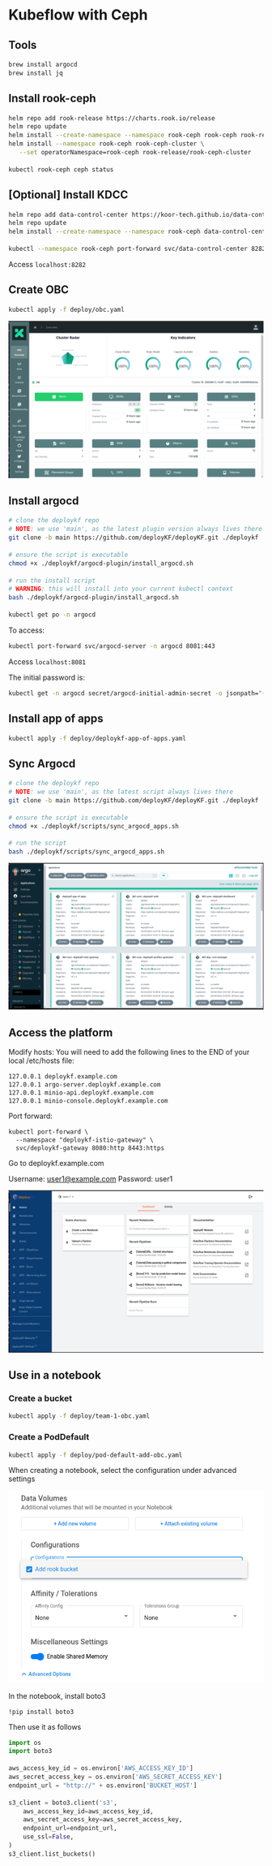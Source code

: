 # Kubeflow with Ceph

## Tools
```bash
brew install argocd
brew install jq
```

## Install rook-ceph
```bash
helm repo add rook-release https://charts.rook.io/release
helm repo update
helm install --create-namespace --namespace rook-ceph rook-ceph rook-release/rook-ceph 
helm install --namespace rook-ceph rook-ceph-cluster \
   --set operatorNamespace=rook-ceph rook-release/rook-ceph-cluster

kubectl rook-ceph ceph status
```

## [Optional] Install KDCC
```bash
helm repo add data-control-center https://koor-tech.github.io/data-control-center
helm repo update
helm install --create-namespace --namespace rook-ceph data-control-center data-control-center/data-control-center -f deploy/kdcc-values.yaml

kubectl --namespace rook-ceph port-forward svc/data-control-center 8282:8282
```
Access `localhost:8282`

## Create OBC
```bash
kubectl apply -f deploy/obc.yaml
```

![](pics/kdcc.png)

## Install argocd
```bash
# clone the deploykf repo
# NOTE: we use 'main', as the latest plugin version always lives there
git clone -b main https://github.com/deployKF/deployKF.git ./deploykf

# ensure the script is executable
chmod +x ./deploykf/argocd-plugin/install_argocd.sh

# run the install script
# WARNING: this will install into your current kubectl context
bash ./deploykf/argocd-plugin/install_argocd.sh

kubectl get po -n argocd
```

To access:
```bash
kubectl port-forward svc/argocd-server -n argocd 8081:443
```

Access `localhost:8081`

The initial password is: 
```bash
kubectl get -n argocd secret/argocd-initial-admin-secret -o jsonpath="{.data.password}" | base64 -d
```

## Install app of apps
```bash
kubectl apply -f deploy/deploykf-app-of-apps.yaml
```

## Sync Argocd
```bash
# clone the deploykf repo
# NOTE: we use 'main', as the latest script always lives there
git clone -b main https://github.com/deployKF/deployKF.git ./deploykf

# ensure the script is executable
chmod +x ./deploykf/scripts/sync_argocd_apps.sh

# run the script
bash ./deploykf/scripts/sync_argocd_apps.sh
```

![](pics/argocd.png)

## Access the platform
Modify hosts:
You will need to add the following lines to the END of your local /etc/hosts file:

```
127.0.0.1 deploykf.example.com
127.0.0.1 argo-server.deploykf.example.com
127.0.0.1 minio-api.deploykf.example.com
127.0.0.1 minio-console.deploykf.example.com
```

Port forward:
```
kubectl port-forward \
  --namespace "deploykf-istio-gateway" \
  svc/deploykf-gateway 8080:http 8443:https
```

Go to deploykf.example.com

Username: user1@example.com
Password: user1

![](pics/dashboard.png)

## Use in a notebook
### Create a bucket
```bash
kubectl apply -f deploy/team-1-obc.yaml
```

### Create a PodDefault 
```bash
kubectl apply -f deploy/pod-default-add-obc.yaml
```

When creating a notebook, select the configuration under advanced settings

![](pics/notebook-config.png)

In the notebook, install boto3
```
!pip install boto3
```

Then use it as follows
```python
import os
import boto3

aws_access_key_id = os.environ['AWS_ACCESS_KEY_ID']
aws_secret_access_key = os.environ['AWS_SECRET_ACCESS_KEY']
endpoint_url = "http://" + os.environ['BUCKET_HOST']

s3_client = boto3.client('s3', 
    aws_access_key_id=aws_access_key_id,
    aws_secret_access_key=aws_secret_access_key,
    endpoint_url=endpoint_url,
    use_ssl=False,
)
s3_client.list_buckets()
```